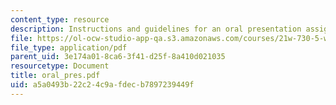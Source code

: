 ```yaml
---
content_type: resource
description: Instructions and guidelines for an oral presentation assignment.
file: https://ol-ocw-studio-app-qa.s3.amazonaws.com/courses/21w-730-5-writing-on-contemporary-issues-imagining-the-future-fall-2007/a5a0493b22c24c9afdecb7897239449f_oral_pres.pdf
file_type: application/pdf
parent_uid: 3e174a01-8ca6-3f41-d25f-8a410d021035
resourcetype: Document
title: oral_pres.pdf
uid: a5a0493b-22c2-4c9a-fdec-b7897239449f
---
```

